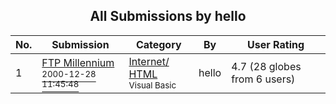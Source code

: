 ﻿<div align="center">

## All Submissions by hello

</div>

No.  | Submission | Category | By   | User Rating
---- | ---------- | -------- | ---- | -----------
1 | [FTP Millennium<br /><sup>2000-12-28 11:45:48</sup>](https://github.com/Planet-Source-Code/hello-ftp-millennium__1-13920) | [Internet/ HTML<br /><sup>Visual Basic</sup>](../ByCategory/internet-html__1-34.md) | hello | 4.7 (28 globes from 6 users)
